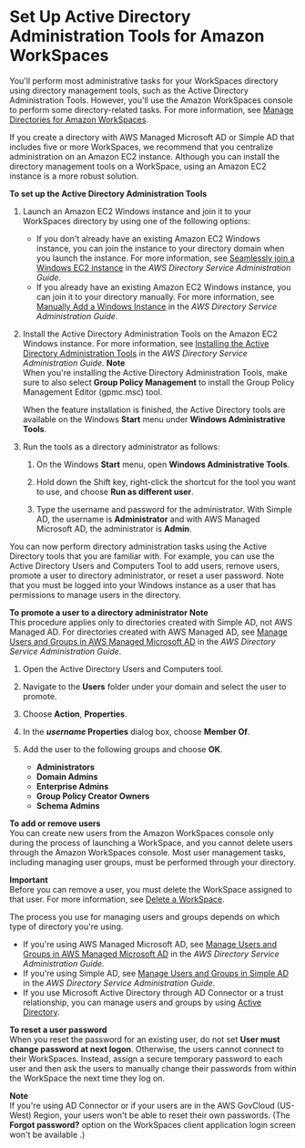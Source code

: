 # Set Up Active Directory Administration Tools for Amazon WorkSpaces<a name="directory_administration"></a>

You'll perform most administrative tasks for your WorkSpaces directory using directory management tools, such as the Active Directory Administration Tools\. However, you'll use the Amazon WorkSpaces console to perform some directory\-related tasks\. For more information, see [Manage Directories for Amazon WorkSpaces](manage-workspaces-directory.md)\.

If you create a directory with AWS Managed Microsoft AD or Simple AD that includes five or more WorkSpaces, we recommend that you centralize administration on an Amazon EC2 instance\. Although you can install the directory management tools on a WorkSpace, using an Amazon EC2 instance is a more robust solution\.

**To set up the Active Directory Administration Tools**

1. Launch an Amazon EC2 Windows instance and join it to your WorkSpaces directory by using one of the following options:
   + If you don't already have an existing Amazon EC2 Windows instance, you can join the instance to your directory domain when you launch the instance\. For more information, see [Seamlessly join a Windows EC2 instance](https://docs.aws.amazon.com/directoryservice/latest/admin-guide/launching_instance.html) in the *AWS Directory Service Administration Guide*\.
   + If you already have an existing Amazon EC2 Windows instance, you can join it to your directory manually\. For more information, see [Manually Add a Windows Instance](https://docs.aws.amazon.com/directoryservice/latest/admin-guide/join_windows_instance.html) in the *AWS Directory Service Administration Guide*\.

1. Install the Active Directory Administration Tools on the Amazon EC2 Windows instance\. For more information, see [Installing the Active Directory Administration Tools](https://docs.aws.amazon.com/directoryservice/latest/admin-guide/install_ad_tools.html) in the *AWS Directory Service Administration Guide*\.
**Note**  
When you're installing the Active Directory Administration Tools, make sure to also select **Group Policy Management** to install the Group Policy Management Editor \(gpmc\.msc\) tool\.

   When the feature installation is finished, the Active Directory tools are available on the Windows **Start** menu under **Windows Administrative Tools**\.

1. Run the tools as a directory administrator as follows:

   1. On the Windows **Start** menu, open **Windows Administrative Tools**\.

   1. Hold down the Shift key, right\-click the shortcut for the tool you want to use, and choose **Run as different user**\.

   1. Type the username and password for the administrator\. With Simple AD, the username is **Administrator** and with AWS Managed Microsoft AD, the administrator is **Admin**\.

You can now perform directory administration tasks using the Active Directory tools that you are familiar with\. For example, you can use the Active Directory Users and Computers Tool to add users, remove users, promote a user to directory administrator, or reset a user password\. Note that you must be logged into your Windows instance as a user that has permissions to manage users in the directory\.

**To promote a user to a directory administrator**
**Note**  
This procedure applies only to directories created with Simple AD, not AWS Managed AD\. For directories created with AWS Managed AD, see [ Manage Users and Groups in AWS Managed Microsoft AD](https://docs.aws.amazon.com/directoryservice/latest/admin-guide/ms_ad_manage_users_groups.html) in the *AWS Directory Service Administration Guide*\.

1. Open the Active Directory Users and Computers tool\.

1. Navigate to the **Users** folder under your domain and select the user to promote\.

1. Choose **Action**, **Properties**\.

1. In the ***username* Properties** dialog box, choose **Member Of**\.

1. Add the user to the following groups and choose **OK**\.
   + **Administrators**
   + **Domain Admins**
   + **Enterprise Admins**
   + **Group Policy Creator Owners**
   + **Schema Admins**

**To add or remove users**  
You can create new users from the Amazon WorkSpaces console only during the process of launching a WorkSpace, and you cannot delete users through the Amazon WorkSpaces console\. Most user management tasks, including managing user groups, must be performed through your directory\. 

**Important**  
Before you can remove a user, you must delete the WorkSpace assigned to that user\. For more information, see [Delete a WorkSpace](delete-workspaces.md)\.

The process you use for managing users and groups depends on which type of directory you're using\.
+ If you're using AWS Managed Microsoft AD, see [ Manage Users and Groups in AWS Managed Microsoft AD](https://docs.aws.amazon.com/directoryservice/latest/admin-guide/ms_ad_manage_users_groups.html) in the *AWS Directory Service Administration Guide*\.
+ If you're using Simple AD, see [ Manage Users and Groups in Simple AD](https://docs.aws.amazon.com/directoryservice/latest/admin-guide/simple_ad_manage_users_groups.html) in the *AWS Directory Service Administration Guide*\. 
+ If you use Microsoft Active Directory through AD Connector or a trust relationship, you can manage users and groups by using [ Active Directory](https://docs.microsoft.com/powershell/module/addsadministration/?view=win10-ps)\. 

**To reset a user password**  
When you reset the password for an existing user, do not set **User must change password at next logon**\. Otherwise, the users cannot connect to their WorkSpaces\. Instead, assign a secure temporary password to each user and then ask the users to manually change their passwords from within the WorkSpace the next time they log on\.

**Note**  
If you're using AD Connector or if your users are in the AWS GovCloud \(US\-West\) Region, your users won't be able to reset their own passwords\. \(The **Forgot password?** option on the WorkSpaces client application login screen won't be available \.\)